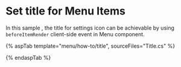# Set title for Menu Items

In this sample , the title for settings icon  can be achievable by using `beforeItemRender`  client-side event in Menu component.

{% aspTab template="menu/how-to/title", sourceFiles="Title.cs" %}

{% endaspTab %}
